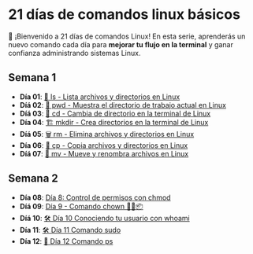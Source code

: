 # 21 días de comandos linux básicos

👋 ¡Bienvenido a 21 días de comandos Linux! En esta serie, aprenderás un nuevo comando cada día para
**mejorar tu flujo en la terminal** y ganar confianza administrando sistemas Linux.

## Semana 1

* **Día 01**: [📂 ls - Lista archivos y directorios en Linux](01_21_dias_ls_listar_archivos_y_directorios.md)
* **Díá 02**: [📍 pwd - Muestra el directorio de trabajo actual en Linux](02_21_dias_pwd_descubre_en_que_directorio_estas.md)
* **Díá 03**: [🔄 cd - Cambia de directorio en la terminal de Linux](03_21_dias_cd_moverte_entre_directorios.md)
* **Día 04**: [🏗️ mkdir - Crea directorios en la terminal de Linux](04_21_dias_mkdir_crear_directorios.md)
* **Díá 05**: [🗑️ rm - Elimina archivos y directorios en Linux](05_21_dias_rm_elimina_archivos.md)
* **Día 06**: [📄 cp - Copia archivos y directorios en Linux](06_21_dias_cp_copiar_archivos.md)
* **Díá 07**: [🔀 mv - Mueve y renombra archivos en Linux](07_21_dias_mv_mover_renombrar_archivos.md)

## Semana 2

* **Día 08**: [Día 8: Control de permisos con chmod](08_21_dias_chmod_controlar_permisos_archivos.md)
* **Díá 09**: [Día 9 - Comando chown 🧑💼📦](09_21_dias_chown_cambiar_propietario_archivos.md)
* **Díá 10**: [🛠️ Día 10 Conociendo tu usuario con whoami](10_21_dias_whois_identificar_usuarios.md)
* **Día 11**: [🛠️ Día 11 Comando sudo](11_21_dias_sudo_comandos_administrador.md)
* **Día 12**: [🧠 Día 12 Comando ps](12_21_dias_ps_mostrar_procesos.md)
